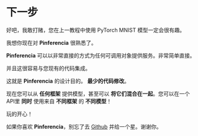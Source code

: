 # 下一步

好吧，我敢打赌，您在上一教程中使用 PyTorch MNIST 模型一定会很有趣。

我想你现在对 **Pinferencia** 很熟悉了。

**Pinferencia** 可以以非常直接的方式为任何可调用对象提供服务。非常简单直接。

并且这很容易与您现有的代码集成。

这就是 **Pinferencia** 的设计目的。 **最少的代码修改**。

现在您可以从 **任何框架** 提供模型，甚至可以 **将它们混合在一起**。您可以在一个API里 **同时** 使用来自 **不同框架** 的 **不同模型**！

玩的开心！

如果你喜欢 **Pinferencia**，别忘了去 [Github](https://github.com/underneathall/pinferencia) 并给一个星。谢谢你。

